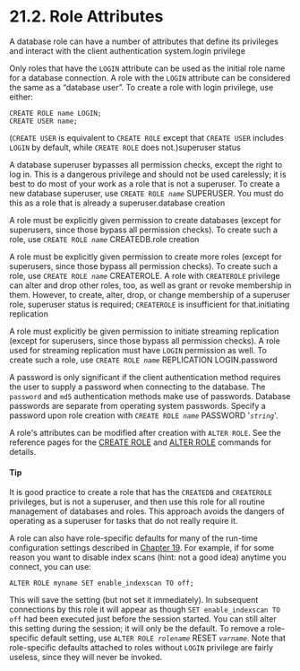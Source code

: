 # 21.2. Role Attributes

A database role can have a number of attributes that define its privileges and interact with the client authentication system.login privilege

Only roles that have the `LOGIN` attribute can be used as the initial role name for a database connection. A role with the `LOGIN` attribute can be considered the same as a “database user”. To create a role with login privilege, use either:

```
CREATE ROLE name LOGIN;
CREATE USER name;
```

(`CREATE USER` is equivalent to `CREATE ROLE` except that `CREATE USER` includes `LOGIN` by default, while `CREATE ROLE` does not.)superuser status

A database superuser bypasses all permission checks, except the right to log in. This is a dangerous privilege and should not be used carelessly; it is best to do most of your work as a role that is not a superuser. To create a new database superuser, use `CREATE ROLE `_`name`_ SUPERUSER. You must do this as a role that is already a superuser.database creation

A role must be explicitly given permission to create databases (except for superusers, since those bypass all permission checks). To create such a role, use `CREATE ROLE `_`name`_ CREATEDB.role creation

A role must be explicitly given permission to create more roles (except for superusers, since those bypass all permission checks). To create such a role, use `CREATE ROLE `_`name`_ CREATEROLE. A role with `CREATEROLE` privilege can alter and drop other roles, too, as well as grant or revoke membership in them. However, to create, alter, drop, or change membership of a superuser role, superuser status is required; `CREATEROLE` is insufficient for that.initiating replication

A role must explicitly be given permission to initiate streaming replication (except for superusers, since those bypass all permission checks). A role used for streaming replication must have `LOGIN` permission as well. To create such a role, use `CREATE ROLE `_`name`_ REPLICATION LOGIN.password

A password is only significant if the client authentication method requires the user to supply a password when connecting to the database. The `password` and `md5` authentication methods make use of passwords. Database passwords are separate from operating system passwords. Specify a password upon role creation with `CREATE ROLE `_`name`_ PASSWORD '_`string`_'.

A role's attributes can be modified after creation with `ALTER ROLE`. See the reference pages for the [CREATE ROLE](https://www.postgresql.org/docs/12/sql-createrole.html) and [ALTER ROLE](https://www.postgresql.org/docs/12/sql-alterrole.html) commands for details.

#### Tip

It is good practice to create a role that has the `CREATEDB` and `CREATEROLE` privileges, but is not a superuser, and then use this role for all routine management of databases and roles. This approach avoids the dangers of operating as a superuser for tasks that do not really require it.

A role can also have role-specific defaults for many of the run-time configuration settings described in [Chapter 19](https://www.postgresql.org/docs/12/runtime-config.html). For example, if for some reason you want to disable index scans (hint: not a good idea) anytime you connect, you can use:

```
ALTER ROLE myname SET enable_indexscan TO off;
```

This will save the setting (but not set it immediately). In subsequent connections by this role it will appear as though `SET enable_indexscan TO off` had been executed just before the session started. You can still alter this setting during the session; it will only be the default. To remove a role-specific default setting, use `ALTER ROLE `_`rolename`_ RESET _`varname`_. Note that role-specific defaults attached to roles without `LOGIN` privilege are fairly useless, since they will never be invoked.
